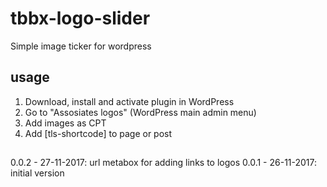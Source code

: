 # tbbx-logo-slider
Simple image ticker for wordpress

## usage
1. Download, install and activate plugin in WordPress
2. Go to "Assosiates logos" (WordPress main admin menu)
3. Add images as CPT
4. Add [tls-shortcode] to page or post

##

0.0.2 - 27-11-2017: url metabox for adding links to logos
0.0.1 - 26-11-2017: initial version